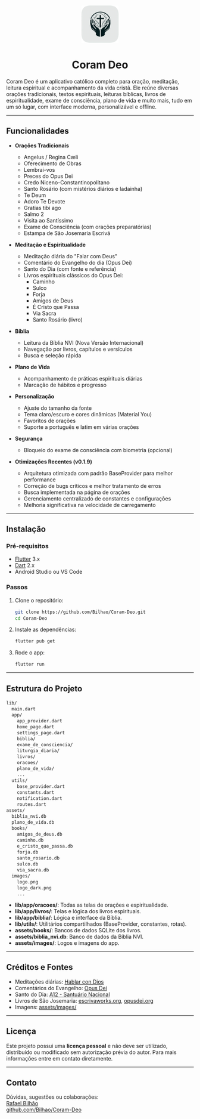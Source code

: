 <div align="center">
<img src="https://raw.githubusercontent.com/Bilhao/Coram-Deo/main/logo.png" alt="coram-deo" width="100" height="100"/>
</div>
<h1 align="center">Coram Deo</h1>

Coram Deo é um aplicativo católico completo para oração, meditação, leitura espiritual e acompanhamento da vida cristã. Ele reúne diversas orações tradicionais, textos espirituais, leituras bíblicas, livros de espiritualidade, exame de consciência, plano de vida e muito mais, tudo em um só lugar, com interface moderna, personalizável e offline.

---

## Funcionalidades

- **Orações Tradicionais**

  - Angelus / Regina Cæli
  - Oferecimento de Obras
  - Lembrai-vos
  - Preces do Opus Dei
  - Credo Niceno-Constantinopolitano
  - Santo Rosário (com mistérios diários e ladainha)
  - Te Deum
  - Adoro Te Devote
  - Gratias tibi ago
  - Salmo 2
  - Visita ao Santíssimo
  - Exame de Consciência (com orações preparatórias)
  - Estampa de São Josemaria Escrivá

- **Meditação e Espiritualidade**

  - Meditação diária do "Falar com Deus"
  - Comentário do Evangelho do dia (Opus Dei)
  - Santo do Dia (com fonte e referência)
  - Livros espirituais clássicos do Opus Dei:
    - Caminho
    - Sulco
    - Forja
    - Amigos de Deus
    - É Cristo que Passa
    - Via Sacra
    - Santo Rosário (livro)

- **Bíblia**

  - Leitura da Bíblia NVI (Nova Versão Internacional)
  - Navegação por livros, capítulos e versículos
  - Busca e seleção rápida

- **Plano de Vida**

  - Acompanhamento de práticas espirituais diárias
  - Marcação de hábitos e progresso

- **Personalização**

  - Ajuste do tamanho da fonte
  - Tema claro/escuro e cores dinâmicas (Material You)
  - Favoritos de orações
  - Suporte a português e latim em várias orações

- **Segurança**
  - Bloqueio do exame de consciência com biometria (opcional)

- **Otimizações Recentes (v0.1.9)**
  - Arquitetura otimizada com padrão BaseProvider para melhor performance
  - Correção de bugs críticos e melhor tratamento de erros
  - Busca implementada na página de orações
  - Gerenciamento centralizado de constantes e configurações
  - Melhoria significativa na velocidade de carregamento

---

## Instalação

### Pré-requisitos

- [Flutter](https://flutter.dev/) 3.x
- [Dart](https://dart.dev/) 2.x
- Android Studio ou VS Code

### Passos

1. Clone o repositório:

   ```sh
   git clone https://github.com/Bilhao/Coram-Deo.git
   cd Coram-Deo
   ```

2. Instale as dependências:

   ```sh
   flutter pub get
   ```

3. Rode o app:
   ```sh
   flutter run
   ```

---

## Estrutura do Projeto

```
lib/
  main.dart
  app/
    app_provider.dart
    home_page.dart
    settings_page.dart
    biblia/
    exame_de_consciencia/
    liturgia_diaria/
    livros/
    oracoes/
    plano_de_vida/
    ...
  utils/
    base_provider.dart
    constants.dart
    notification.dart
    routes.dart
assets/
  biblia_nvi.db
  plano_de_vida.db
  books/
    amigos_de_deus.db
    caminho.db
    e_cristo_que_passa.db
    forja.db
    santo_rosario.db
    sulco.db
    via_sacra.db
  images/
    logo.png
    logo_dark.png
    ...
```

- **lib/app/oracoes/**: Todas as telas de orações e espiritualidade.
- **lib/app/livros/**: Telas e lógica dos livros espirituais.
- **lib/app/biblia/**: Lógica e interface da Bíblia.
- **lib/utils/**: Utilitários compartilhados (BaseProvider, constantes, rotas).
- **assets/books/**: Bancos de dados SQLite dos livros.
- **assets/biblia_nvi.db**: Banco de dados da Bíblia NVI.
- **assets/images/**: Logos e imagens do app.

---

## Créditos e Fontes

- Meditações diárias: [Hablar con Dios](https://www.hablarcondios.org/pt/meditacaodiaria.aspx)
- Comentários do Evangelho: [Opus Dei](https://opusdei.org/pt-br/gospel/)
- Santo do Dia: [A12 - Santuário Nacional](https://www.a12.com/reze-no-santuario/santo-do-dia)
- Livros de São Josemaria: [escrivaworks.org](https://escrivaworks.org/), [opusdei.org](https://opusdei.org/pt-br/saint-josemaria/)
- Imagens: [assets/images/](assets/images/)

---

## Licença

Este projeto possui uma **licença pessoal** e não deve ser utilizado, distribuído ou modificado sem autorização prévia do autor. Para mais informações entre em contato diretamente.

---

## Contato

Dúvidas, sugestões ou colaborações:  
[Rafael Bilhão](mailto:rafaelr.bilhao@gmail.com)  
[github.com/Bilhao/Coram-Deo](https://github.com/Bilhao/Coram-Deo)
